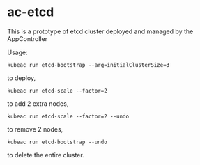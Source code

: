 # ac-etcd

This is a prototype of etcd cluster deployed and managed by the AppController

Usage:

`kubeac run etcd-bootstrap --arg=initialClusterSize=3`

to deploy,

`kubeac run etcd-scale --factor=2`

to add 2 extra nodes,

`kubeac run etcd-scale --factor=2 --undo`

to remove 2 nodes,

`kubeac run etcd-bootstrap --undo`

to delete the entire cluster.
